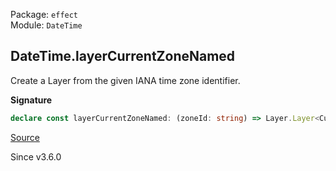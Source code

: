 Package: `effect`<br />
Module: `DateTime`<br />

## DateTime.layerCurrentZoneNamed

Create a Layer from the given IANA time zone identifier.

**Signature**

```ts
declare const layerCurrentZoneNamed: (zoneId: string) => Layer.Layer<CurrentTimeZone, IllegalArgumentException>
```

[Source](https://github.com/Effect-TS/effect/tree/main/packages/effect/src/DateTime.ts#L1675)

Since v3.6.0